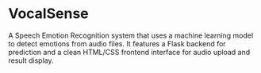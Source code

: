 # VocalSense
A Speech Emotion Recognition system that uses a machine learning model to detect emotions from audio files. It features a Flask backend for prediction and a clean HTML/CSS frontend interface for audio upload and result display.
